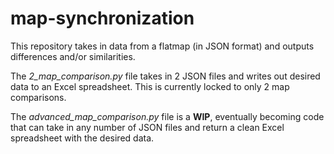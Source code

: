 # map-synchronization

This repository takes in data from a flatmap (in JSON format) and outputs differences and/or similarities.

The _2_map_comparison.py_ file takes in 2 JSON files and writes out desired data to an Excel spreadsheet. This is currently locked to only 2 map comparisons.

The _advanced_map_comparison.py_ file is a **WIP**, eventually becoming code that can take in any number of JSON files and return a clean Excel spreadsheet with the desired data.
